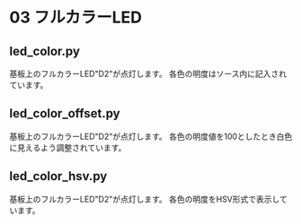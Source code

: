 # 03 フルカラーLED

## led_color.py

基板上のフルカラーLED"D2"が点灯します。
各色の明度はソース内に記入されています。

## led_color_offset.py

基板上のフルカラーLED"D2"が点灯します。
各色の明度値を100としたとき白色に見えるよう調整されています。

## led_color_hsv.py

基板上のフルカラーLED"D2"が点灯します。
各色の明度をHSV形式で表示しています。
